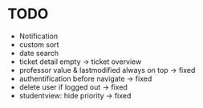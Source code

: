 # TODO

- Notification
- custom sort
- date search
- ticket detail empty -> ticket overview
- professor value & lastmodified always on top -> fixed
- authentification before navigate -> fixed
- delete user if logged out -> fixed
- studentview: hide priority -> fixed
